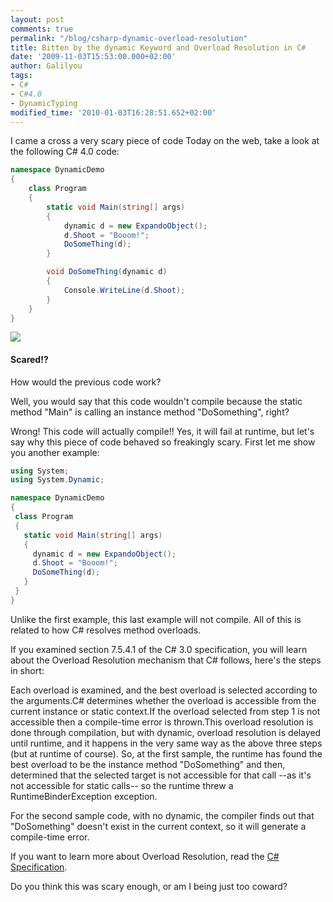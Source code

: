 ```yaml
---
layout: post
comments: true
permalink: "/blog/csharp-dynamic-overload-resolution"
title: Bitten by the dynamic Keyword and Overload Resolution in C#
date: '2009-11-03T15:53:00.000+02:00'
author: Galilyou
tags:
- C#
- C#4.0
- DynamicTyping
modified_time: '2010-01-03T16:28:51.652+02:00'
---
```


I came a cross a very scary piece of code Today on the web, take a look at the following C# 4.0 code:

```csharp
namespace DynamicDemo
{
    class Program
    {
        static void Main(string[] args)
        {
            dynamic d = new ExpandoObject();
            d.Shoot = "Booom!";
            DoSomeThing(d);
        }

        void DoSomeThing(dynamic d)
        {
            Console.WriteLine(d.Shoot);
        }
    }
}
```


![](http://4.bp.blogspot.com/_CvP3b8RZYyc/SvAycn_HdWI/AAAAAAAAABc/TnNEbhHHSpE/s320/scary.jpg)




#### Scared!?

How would the previous code work?

Well, you would say that this code wouldn't compile because the static method "Main" is calling an instance method "DoSomething", right?

Wrong! This code will actually compile!! Yes, it will fail at runtime, but let's say why this piece of code behaved so freakingly scary. First let me show you another example:

```csharp
using System;
using System.Dynamic;

namespace DynamicDemo
{
 class Program
 {
   static void Main(string[] args)
   {
     dynamic d = new ExpandoObject();
     d.Shoot = "Booom!";
     DoSomeThing(d);
   }
 }
}
```

Unlike the first example, this last example will not compile. All of this is related to how C# resolves method overloads.

If you examined section 7.5.4.1 of the C# 3.0 specification, you will learn about the Overload Resolution mechanism that C# follows, here's the steps in short:

Each overload is examined, and the best overload is selected according to the arguments.C# determines whether the overload is accessible from the current instance or static context.If the overload selected from step 1 is not accessible then a compile-time error is thrown.This overload resolution is done through compilation, but with dynamic, overload resolution is delayed until runtime, and it happens in the very same way as the above three steps (but at runtime of course).
So, at the first sample, the runtime has found the best overload to be the instance method "DoSomething" and then, determined that the selected target is not accessible for that call --as it's not accessible for static calls-- so the runtime threw a RuntimeBinderException exception.

For the second sample code, with no dynamic, the compiler finds out that "DoSomething" doesn't exist in the current context, so it will generate a compile-time error.

If you want to learn more about Overload Resolution, read the [C# Specification](http://msdn.microsoft.com/en-us/library/aa691336(VS.71).aspx).

Do you think this was scary enough, or am I being just too coward?

